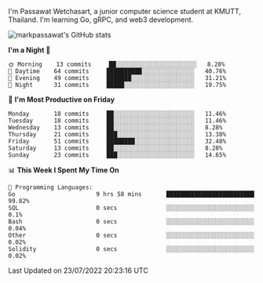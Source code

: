 
I'm Passawat Wetchasart, a junior computer science student at KMUTT, Thailand. I'm learning Go, gRPC, and web3 development.


![markpassawat's GitHub stats](https://github-readme-stats.vercel.app/api?username=markpassawat&show_icons=true&theme=radical)

<!--START_SECTION:waka-->
**I'm a Night 🦉** 

```text
🌞 Morning    13 commits     ██░░░░░░░░░░░░░░░░░░░░░░░   8.28% 
🌆 Daytime    64 commits     ██████████░░░░░░░░░░░░░░░   40.76% 
🌃 Evening    49 commits     ███████░░░░░░░░░░░░░░░░░░   31.21% 
🌙 Night      31 commits     █████░░░░░░░░░░░░░░░░░░░░   19.75%

```
📅 **I'm Most Productive on Friday** 

```text
Monday       18 commits     ██░░░░░░░░░░░░░░░░░░░░░░░   11.46% 
Tuesday      18 commits     ██░░░░░░░░░░░░░░░░░░░░░░░   11.46% 
Wednesday    13 commits     ██░░░░░░░░░░░░░░░░░░░░░░░   8.28% 
Thursday     21 commits     ███░░░░░░░░░░░░░░░░░░░░░░   13.38% 
Friday       51 commits     ████████░░░░░░░░░░░░░░░░░   32.48% 
Saturday     13 commits     ██░░░░░░░░░░░░░░░░░░░░░░░   8.28% 
Sunday       23 commits     ███░░░░░░░░░░░░░░░░░░░░░░   14.65%

```


📊 **This Week I Spent My Time On** 

```text
💬 Programming Languages: 
Go                       9 hrs 58 mins       █████████████████████████   99.82% 
SQL                      0 secs              ░░░░░░░░░░░░░░░░░░░░░░░░░   0.1% 
Bash                     0 secs              ░░░░░░░░░░░░░░░░░░░░░░░░░   0.04% 
Other                    0 secs              ░░░░░░░░░░░░░░░░░░░░░░░░░   0.02% 
Solidity                 0 secs              ░░░░░░░░░░░░░░░░░░░░░░░░░   0.02%

```


 Last Updated on 23/07/2022 20:23:16 UTC
<!--END_SECTION:waka-->

<!--
**markpassawat/markpassawat** is a ✨ _special_ ✨ repository because its `README.md` (this file) appears on your GitHub profile.

Here are some ideas to get you started:

- 🔭 I’m currently working on ...
- 🌱 I’m currently learning ...
- 👯 I’m looking to collaborate on ...
- 🤔 I’m looking for help with ...
- 💬 Ask me about ...
- 📫 How to reach me: ...
- 😄 Pronouns: He/Him
- ⚡ Fun fact: ...
-->
